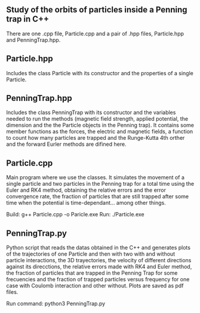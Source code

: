 Study of the orbits of particles inside a Penning trap in C++
---------------------------

There are one .cpp file, Particle.cpp and a pair of .hpp files, Particle.hpp and PenningTrap.hpp.

Particle.hpp
------------
Includes the class Particle with its constructor and the properties of a single Particle.

PenningTrap.hpp
---------------
Includes the class PenningTrap with its constructor and the variables needed to run the methods (magnetic field strength, applied potential, the dimension and the the Particle objects in the Penning trap). It contains some member functions as the forces, the electric and magnetic fields, a function to count how many particles are trapped and the Runge-Kutta 4th orther and the forward Eurler methods are difined here.

Particle.cpp
------------
Main program where we use the classes. It simulates the movement of a single particle and two particles in the Penning trap for a total time using the Euler and RK4 method, obtaining the relative errors and the error convergence rate, the fraction of particles that are still trapped after some time when the potential is time-dependant... among other things.


Build: g++ Particle.cpp -o Paricle.exe 
Run: ./Particle.exe

PenningTrap.py
--------------
Python script that reads the datas obtained in the C++ and generates plots of the trajectories of one Particle and then with two with and without particle interactions, the 3D trayectories, the velocity of different directions against its direcctions, the relative errors made with RK4 and Euler method, the fraction of particles that are trapped in the Penning Trap for some frecuencies and the fraction of trapped particles versus frequency for one case with Coulomb interaction and other without. Plots are saved as pdf files.

Run command: python3 PenningTrap.py

